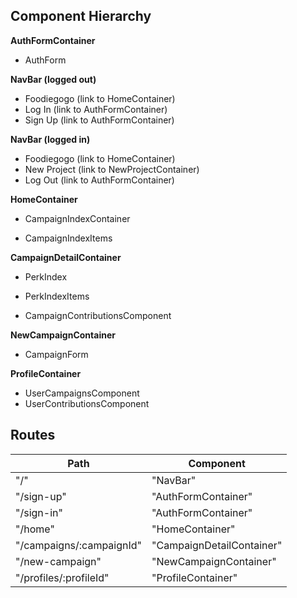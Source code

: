 ## Component Hierarchy

**AuthFormContainer**
 - AuthForm

**NavBar (logged out)**
 - Foodiegogo (link to HomeContainer)
 - Log In  (link to AuthFormContainer)
 - Sign Up (link to AuthFormContainer)

**NavBar (logged in)**
 - Foodiegogo (link to HomeContainer)
 - New Project (link to NewProjectContainer)
 - Log Out  (link to AuthFormContainer)

**HomeContainer**
 - CampaignIndexContainer
  + CampaignIndexItems

**CampaignDetailContainer**
 - PerkIndex
  + PerkIndexItems
 - CampaignContributionsComponent

**NewCampaignContainer**
   - CampaignForm

**ProfileContainer**
 - UserCampaignsComponent
 - UserContributionsComponent



## Routes

|Path   | Component   |
|-------|-------------|
| "/" | "NavBar" |
| "/sign-up" | "AuthFormContainer" |
| "/sign-in" | "AuthFormContainer" |
| "/home" | "HomeContainer" |
| "/campaigns/:campaignId" | "CampaignDetailContainer" |
| "/new-campaign" | "NewCampaignContainer" |
| "/profiles/:profileId" | "ProfileContainer" |
